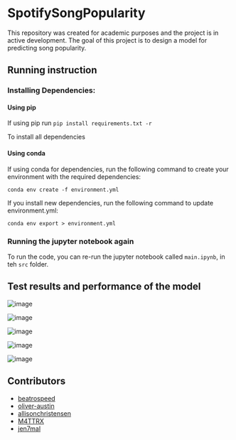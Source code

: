 # SpotifySongPopularity
This repository was created for academic purposes and the project is in active development. The goal of this project is to design a model for predicting song popularity.

## Running instruction

### Installing Dependencies:

#### Using pip

If using pip run
`pip install requirements.txt -r`

To install all dependencies
#### Using conda
If using conda for dependencies, run the following command to create your environment with the required dependencies:

`conda env create -f environment.yml`

If you install new dependencies, run the following command to update environment.yml:

`conda env export > environment.yml`


### Running the jupyter notebook again
To run the code, you can re-run the jupyter notebook called `main.ipynb`, in teh `src` folder.

## Test results and performance of the model

![image](https://user-images.githubusercontent.com/36091631/114947849-d92f6680-9e1b-11eb-86a6-3ac9b985677c.png)

![image](https://user-images.githubusercontent.com/36091631/114947854-dcc2ed80-9e1b-11eb-87d5-0be28e3ff2e7.png)

![image](https://user-images.githubusercontent.com/36091631/114947872-e0567480-9e1b-11eb-8e47-a885847d2593.png)

![image](https://user-images.githubusercontent.com/36091631/114947880-e4829200-9e1b-11eb-8e0b-1d212e9a6d45.png)

![image](https://user-images.githubusercontent.com/36091631/114947889-e8aeaf80-9e1b-11eb-8da4-698b9017af8d.png)

## Contributors

- [beatrospeed](https://github.com/beatrospeed)
- [oliver-austin](https://github.com/oliver-austin)
- [allisonchristensen](https://github.com/allisonchristensen)
- [M4TTRX](https://github.com/M4TTRX)
- [jen7mal](https://github.com/jen7mal)
